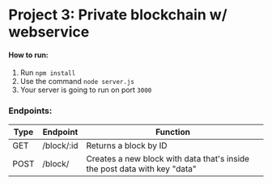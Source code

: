 # Project 3: Private blockchain w/ webservice
#### How to run:
1. Run ```npm install```
2. Use the command ```node server.js```
3. Your server is going to run on port ```3000```

### Endpoints:
| Type | Endpoint   | Function                                                                  |
|------|------------|---------------------------------------------------------------------------|
| GET  | /block/:id | Returns a block by ID                                                     |
| POST | /block/    | Creates a new block with data that's inside the post data with key "data" |
